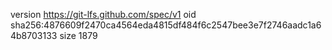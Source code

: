 version https://git-lfs.github.com/spec/v1
oid sha256:4876609f2470ca4564eda4815df484f6c2547bee3e7f2746aadc1a64b8703133
size 1879
